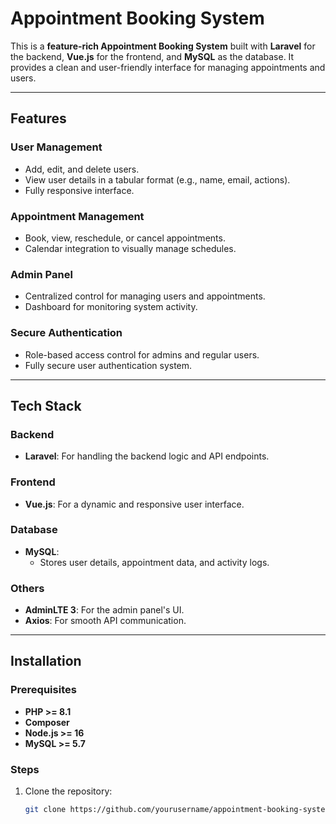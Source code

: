 # Appointment Booking System

This is a **feature-rich Appointment Booking System** built with **Laravel** for the backend, **Vue.js** for the frontend, and **MySQL** as the database. It provides a clean and user-friendly interface for managing appointments and users.

---

## Features

### User Management
- Add, edit, and delete users.
- View user details in a tabular format (e.g., name, email, actions).
- Fully responsive interface.

### Appointment Management
- Book, view, reschedule, or cancel appointments.
- Calendar integration to visually manage schedules.

### Admin Panel
- Centralized control for managing users and appointments.
- Dashboard for monitoring system activity.

### Secure Authentication
- Role-based access control for admins and regular users.
- Fully secure user authentication system.

---

## Tech Stack

### Backend
- **Laravel**: For handling the backend logic and API endpoints.

### Frontend
- **Vue.js**: For a dynamic and responsive user interface.

### Database
- **MySQL**:  
  - Stores user details, appointment data, and activity logs.

### Others
- **AdminLTE 3**: For the admin panel's UI.  
- **Axios**: For smooth API communication.

---

## Installation

### Prerequisites
- **PHP >= 8.1**  
- **Composer**  
- **Node.js >= 16**  
- **MySQL >= 5.7**

### Steps

1. Clone the repository:
   ```bash
   git clone https://github.com/yourusername/appointment-booking-system.git
